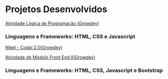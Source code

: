 # Projetos Desenvolvidos

<a href="https://github.com/mthsmoreira33/html_growdev/tree/main/logica-programacao/atividade-modulo/assets">Atividade Lógica de Programação (Growdev)</a>

### Linguagens e Frameworks: HTML, CSS e Javascript

<a href="https://github.com/mthsmoreira33/codai-2.0">Nikel - Codaí 2.0(Growdev)</a>

<a href="https://github.com/mthsmoreira33/AtividadeModuloFrontEndII">Atividade de Módulo Front End II(Growdev)</a>

### Linguagens e Frameworks: HTML, CSS, Javascript e Bootstrap
